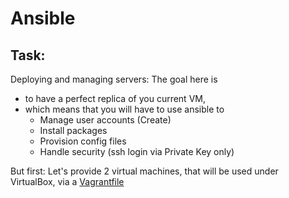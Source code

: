 # Ansible
## Task:
Deploying and managing servers:
The goal here is 
- to have a perfect replica of you current VM, 
- which means that you will have to use ansible to
    - Manage user accounts (Create)
    - Install packages
    - Provision config files
    - Handle security (ssh login via Private Key only)

But first:
Let's provide 2 virtual machines, that will be used under VirtualBox, via a [Vagrantfile](Vagrantfile.md)
